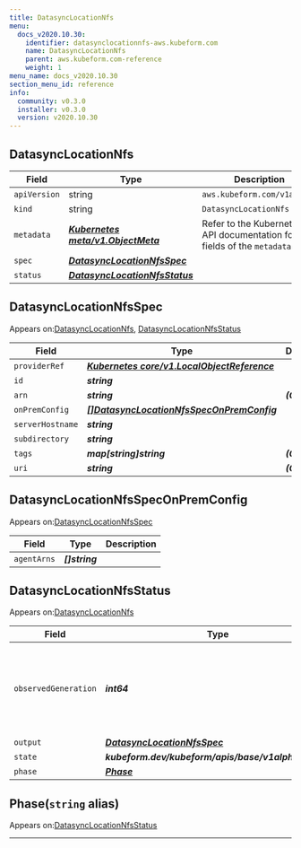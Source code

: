 ```yaml
---
title: DatasyncLocationNfs
menu:
  docs_v2020.10.30:
    identifier: datasynclocationnfs-aws.kubeform.com
    name: DatasyncLocationNfs
    parent: aws.kubeform.com-reference
    weight: 1
menu_name: docs_v2020.10.30
section_menu_id: reference
info:
  community: v0.3.0
  installer: v0.3.0
  version: v2020.10.30
---
```


## DatasyncLocationNfs
| Field | Type | Description |
| ------ | ----- | ----------- |
| `apiVersion` | string | `aws.kubeform.com/v1alpha1` |
|    `kind` | string | `DatasyncLocationNfs` |
| `metadata` | ***[Kubernetes meta/v1.ObjectMeta](https://v1-18.docs.kubernetes.io/docs/reference/generated/kubernetes-api/v1.18/#objectmeta-v1-meta)***|Refer to the Kubernetes API documentation for the fields of the `metadata` field.|
| `spec` | ***[DatasyncLocationNfsSpec](#datasynclocationnfsspec)***||
| `status` | ***[DatasyncLocationNfsStatus](#datasynclocationnfsstatus)***||
## DatasyncLocationNfsSpec

Appears on:[DatasyncLocationNfs](#datasynclocationnfs), [DatasyncLocationNfsStatus](#datasynclocationnfsstatus)

| Field | Type | Description |
| ------ | ----- | ----------- |
| `providerRef` | ***[Kubernetes core/v1.LocalObjectReference](https://v1-18.docs.kubernetes.io/docs/reference/generated/kubernetes-api/v1.18/#localobjectreference-v1-core)***||
| `id` | ***string***||
| `arn` | ***string***| ***(Optional)*** |
| `onPremConfig` | ***[[]DatasyncLocationNfsSpecOnPremConfig](#datasynclocationnfsspeconpremconfig)***||
| `serverHostname` | ***string***||
| `subdirectory` | ***string***||
| `tags` | ***map[string]string***| ***(Optional)*** |
| `uri` | ***string***| ***(Optional)*** |
## DatasyncLocationNfsSpecOnPremConfig

Appears on:[DatasyncLocationNfsSpec](#datasynclocationnfsspec)

| Field | Type | Description |
| ------ | ----- | ----------- |
| `agentArns` | ***[]string***||
## DatasyncLocationNfsStatus

Appears on:[DatasyncLocationNfs](#datasynclocationnfs)

| Field | Type | Description |
| ------ | ----- | ----------- |
| `observedGeneration` | ***int64***| ***(Optional)*** Resource generation, which is updated on mutation by the API Server.|
| `output` | ***[DatasyncLocationNfsSpec](#datasynclocationnfsspec)***| ***(Optional)*** |
| `state` | ***kubeform.dev/kubeform/apis/base/v1alpha1.State***| ***(Optional)*** |
| `phase` | ***[Phase](#phase)***| ***(Optional)*** |
## Phase(`string` alias)

Appears on:[DatasyncLocationNfsStatus](#datasynclocationnfsstatus)

---
